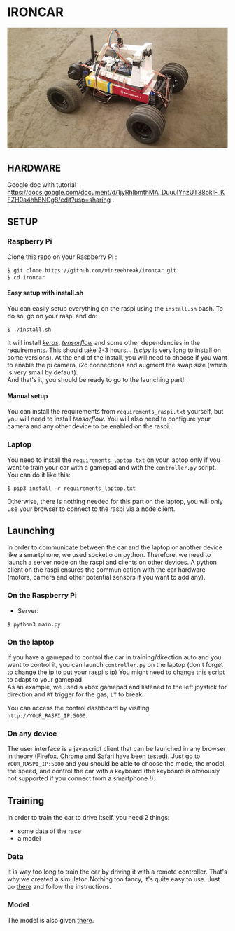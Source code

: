 # IRONCAR

![Picture of the IronCar](docs/car.jpg)

## HARDWARE

Google doc with tutorial https://docs.google.com/document/d/1jyRhlbmthMA_DuuulYnzUT38okIF_KFZH0a4hh8NCg8/edit?usp=sharing .

## SETUP

### Raspberry Pi
Clone this repo on your Raspberry Pi :

```
$ git clone https://github.com/vinzeebreak/ironcar.git
$ cd ironcar
```

#### Easy setup with install.sh

You can easily setup everything on the raspi using the `install.sh` bash. To do so, go on your raspi and do:
```
$ ./install.sh
```

It will install *[keras](https://github.com/keras-team/keras)*, *[tensorflow](https://www.tensorflow.org/)* and some other dependencies in the requirements. This should take 2-3 hours... (*scipy* is very long to install on some versions). At the end of the install, you will need to choose if you want to enable the pi camera, i2c connections and augment the swap size (which is very small by default).  
And that's it, you should be ready to go to the launching part!!

#### Manual setup

You can install the requirements from `requirements_raspi.txt` yourself, but you will need to install *tensorflow*.
You will also need to configure your camera and any other device to be enabled on the raspi.

### Laptop
You need to install the `requirements_laptop.txt` on your laptop only if you want to train your car with a gamepad and with the `controller.py` script. You can do it like this:
```
$ pip3 install -r requirements_laptop.txt
```
Otherwise, there is nothing needed for this part on the laptop, you will only use your browser to connect to the raspi via a node client.

## Launching
In order to communicate between the car and the laptop or another device like a smartphone, we used socketio on python. Therefore, we need to launch a server node on the raspi and clients on other devices. A python client on the raspi ensures the communication with the car hardware (motors, camera  and other potential sensors if you want to add any).


### On the Raspberry Pi

* Server:
```
$ python3 main.py
```

### On the laptop
If you have a gamepad to control the car in training/direction auto and you want to control it, you can launch `controller.py` on the laptop (don't forget to change the ip to put your raspi's ip)
You might need to change this script to adapt to your gamepad.  
As an example, we used a xbox gamepad and listened to the left joystick for direction and `RT` trigger for the gas, `LT` to break.

You can access the control dashboard by visiting `http://YOUR_RASPI_IP:5000`.

### On any device
The user interface is a javascript client that can be launched in any browser in theory
(Firefox, Chrome and Safari have been tested). Just go to `YOUR_RASPI_IP:5000` and you should be able to choose the mode, the model, the speed, and control the car with a keyboard (the keyboard is obviously not supported if you connect from a smartphone !).

## Training

In order to train the car to drive itself, you need 2 things:
- some data of the race
- a model

### Data

It is way too long to train the car by driving it with a remote controller. That's why we created a simulator. Nothing too fancy, it's quite easy to use. Just go [there](https://github.com/vinzeebreak/road_simulator) and follow the instructions.

### Model

The model is also given [there](https://github.com/vinzeebreak/road_simulator).
